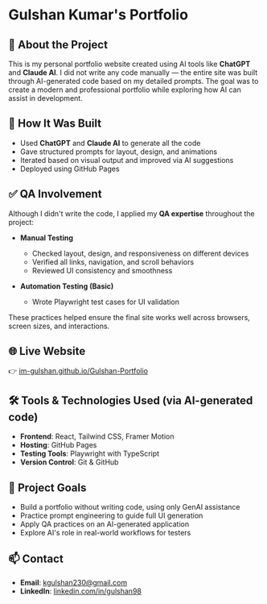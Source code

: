 # Gulshan Kumar's Portfolio

## 🎯 About the Project

This is my personal portfolio website created using AI tools like **ChatGPT** and **Claude AI**. I did not write any code manually — the entire site was built through AI-generated code based on my detailed prompts. The goal was to create a modern and professional portfolio while exploring how AI can assist in development.

## 🧠 How It Was Built

- Used **ChatGPT** and **Claude AI** to generate all the code
- Gave structured prompts for layout, design, and animations
- Iterated based on visual output and improved via AI suggestions
- Deployed using GitHub Pages

## ✅ QA Involvement

Although I didn't write the code, I applied my **QA expertise** throughout the project:

- **Manual Testing**
  - Checked layout, design, and responsiveness on different devices
  - Verified all links, navigation, and scroll behaviors
  - Reviewed UI consistency and smoothness

- **Automation Testing (Basic)**
  - Wrote Playwright test cases for UI validation

These practices helped ensure the final site works well across browsers, screen sizes, and interactions.

## 🌐 Live Website

👉 [im-gulshan.github.io/Gulshan-Portfolio](https://im-gulshan.github.io/Gulshan-Portfolio/)

## 🛠️ Tools & Technologies Used (via AI-generated code)

- **Frontend**: React, Tailwind CSS, Framer Motion  
- **Hosting**: GitHub Pages  
- **Testing Tools**: Playwright with TypeScript 
- **Version Control**: Git & GitHub

## 📌 Project Goals

- Build a portfolio without writing code, using only GenAI assistance  
- Practice prompt engineering to guide full UI generation  
- Apply QA practices on an AI-generated application  
- Explore AI's role in real-world workflows for testers

## 📫 Contact

- **Email**: [kgulshan230@gmail.com](mailto:kgulshan230@gmail.com)  
- **LinkedIn**: [linkedin.com/in/gulshan98](https://www.linkedin.com/in/gulshan98/)
